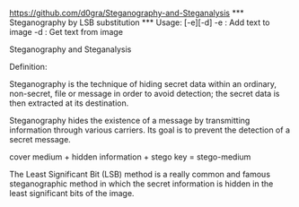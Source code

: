 https://github.com/d0gra/Steganography-and-Steganalysis
*** Steganography by LSB substitution ***
Usage:  [-e][-d] <source file> <destination file> <text file> -e : Add text to image  -d : Get text from image 





Steganography and Steganalysis

Definition:

Steganography is the technique of hiding secret data within an ordinary, non-secret, file or message in order to avoid detection; the secret data is then extracted at its destination. 

Steganography hides the existence of a message by transmitting information through various carriers. Its goal is to prevent the detection of a secret message. 


cover medium + hidden information + stego key = stego-medium 

The Least Significant Bit (LSB) method is a really common and famous steganographic method in which the secret information is hidden in the least significant bits of the image.
